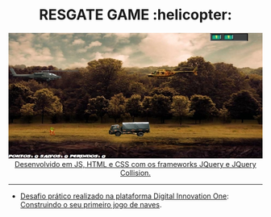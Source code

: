 <h1 align="center">RESGATE GAME  :helicopter:</h5>

<p align="center">
  <a href="https://lucasrmagalhaes.github.io/resgate-js/" target="_blank">
    <img 
         src="https://github.com/vinninascimento/resgate-js/blob/main/img/capa.jpg" 
         alt="Portfolio" 
  </a>
  <br />
  Desenvolvido em JS, HTML e CSS com os frameworks JQuery e JQuery Collision.
</p>

<hr />

- Desafio prático realizado na plataforma [Digital Innovation One](https://web.digitalinnovation.one/home "Digital Innovation One"): [Construindo o seu primeiro jogo de naves](https://web.digitalinnovation.one/lab/construindo-o-seu-primeiro-jogo-de-naves/learning/9b0a44f2-ba17-49fc-ab1e-8658bd5861c7").
